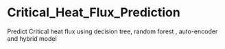 # Critical_Heat_Flux_Prediction
Predict Critical heat flux using decision tree, random forest , auto-encoder and hybrid model
